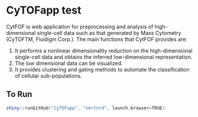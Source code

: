 # CyTOFapp test

CytFOF is web application for preprocessing and analysis of high-dimensional single-cell data such as that generated by Mass Cytometry (CyTOFTM, Fluidigm Corp.). The main functions that CytFOF provides are:

1. It performs a nonlinear dimensionality reduction on the high-dimensional single-cell data and obtains the inferred low-dimensional representation.
2. The low dimensional data can be visualized.
3. It provides clustering and gating methods to automate the classification of cellular sub-populations.

## To Run

```s
shiny::runGitHub("CyTOFapp", "smrtnrd", launch.browser=TRUE)
```
